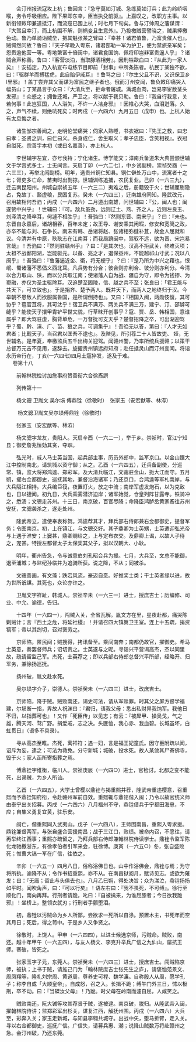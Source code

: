 <!-- { "loadSidebar": true } -->
　　会汀州报流寇攻上杭；鲁因言：『急守莫如汀城、急练莫如汀兵；此为岭峤咽喉，务令呼吸相应。陛下果即东幸，臣当执殳前驱』。上嘉叹之，改职方主事。以新衔领敕印兼道抵汀，而流寇已围上杭；时七月下旬矣。鲁与汀帅周之藩谋谓：『大驾且幸汀，而上杭围不解，则祸变且生意外』。乃投檄贼营譬晓之，贼果捧檄色动。鲁乃单骑诣贼垒，把其魁张某之臂曰：『幸甚！诸君值鲁，乃富贵催人也』。贼愕然问故？鲁曰：『天子早晚入粤东，诸君部勒一军为护卫，便为禁旅亲军矣；恩赉逾他营一等。粤地繁富十倍闽中，诸君食国饷、佩将印岂非富贵逼人乎』？诸贼合声称善。鲁曰：『客营淡泊，当取豚酒相劳』。因刑牲歃血曰：『从此为一家人矣』！安插定，乃入杭宣布屯练节目即前「封事」中所条陈者。杭民丁某独不欲，曰：『驱群羊而搏猛虎，此自贻伊戚耳』！鲁骂之曰：『尔生父且不识，又识保卫乡l里邪』！盖丁尝弃其父而谋为富民之继子者也。俄而汀州变闻，鲁负敕印痛哭入幅员山；丁某昌言于众曰：『大清兵至，拒命者屠城。满城血肉，岂易李宦数茎头发邪』！众惑之；拥鲁还城，严卫之，将以献于我贝勒。鲁曰：『我自行我意，关若何事！此岂狂国，人人浴矢，不许一人洁身邪』！因椎心大哭，血泪迸落。久之，声气不续，则绝吭死矣；时丙戌（一六四六）九月五日（戊申）也。上杭人始有太息悔之者。

　　诸生邹宗善闻之，走明伦堂痛哭；伺家人熟睡，书衣裾曰：『先王之教，曰忠曰孝；圣贤之训，曰仁曰义。杀身成仁，舍生取义；孝子忠臣，含笑相视』。衣冠自缢死。宗善字本初（或曰名嘉善），亦上杭人。

　　李世辅字左宜，亦号我持；宁化诸生。博学能文；漳南兵备道朱大典尝颁世辅文于学宫式多士，士无间言。天启丁卯（一六二七），中乡试副榜。崇祯癸酉（一六三三），再举北闱副榜。明年，选贵州铜仁知县。铜仁僻处万山中，流寓者十之七；胥吏多亡命，苗夷时出剽掠。世辅训练追捕，农民复业。己卯（一六三九），迁云南昆阳州。州城自崇祯五年（一六三二）夷难之后，册籍毁于火；世辅厘剔隐占，免故丁、豁虚粮，民困复苏。癸未（一六四三），迁南雄府同知。隆武改元，召用故相何吾驺；丙戌（一六四六）二月道出南雄，问世辅曰：『公，闽人也；闽遂赞中兴乎』！世辅曰：『可。敌兵虽劲，远则辽土、燕、齐之人，近则左良玉、刘泽清之降卒耳，何遽不相胜乎』！吾驺曰：『然则东晋、南宋乎』？曰：『未也。东晋自永嘉后，诸胡相吞，百年未定；故王导、谢安乘其闲暇，修安和宽简之政，亦卒不能与刘、石争长。南宋有韩、岳诸将赵、张诸相弥缝补苴，故金人屈就和议。今清并有中原，耿耿志在江南耳；而我局蹐闽中，驾驭不远，欲为晋、宋岂易言哉』！吾驺曰：『然则驻赣州乎』？曰：『是其次也。汉高不拒武关，终难灭项；太祖不战鄱阳湖，岂能驱元。以备、亮之才，退保益州，不能越祁山寸武；况以八闽乎』！吾驺曰：『鲁藩逼近金、衢，将无梗乎』？曰：『是乃所为中兴之藉也，恨岷、蜀诸藩不悉倡义西北耳。凡兵势有分合；彼合则亦利合、彼分则亦利分。今清以合力取山、陕，而以分兵取江南；使诸藩人自为战、疆自为守，即令为钱镠、为窦融，亦仅为圣主驱除耳。汉追楚至固陵，信、越之兵不至；张良曰：「君王能与共天下，可立致也」。于是捐齐、楚予两人。既并天下，而两人之地终归于汉。今举朝不患敌人而欲服属鲁国，是所谓倒持也』。又曰：『相国入闽，两勋忮愎，其可协乎？苞官苴将，其可汰乎！宿卫兵不满万、两关兵不满三万，建宁、汀、邵罅可缝乎？能使天子擐甲胄铲平世文貌，行草昧开创事乎？寇、贾、岳、韩相国，意谁属乎？即大驾驻虔，胸背单危，一万督抚可支天乎？楚督招降之卒，可出湖迎驾乎？蜀、黔、滇、广、苗、狼之兵，可调集乎』！吾驺无以答，第曰：『人才无如君者；比觐天子，当召君以匡吾不逮也』。及陛见，所引荐二十人皆故吏、  娅，无世辅名。是年夏，奉檄监兵五千出梅关迎驾。闻赣州警，乃率所统兵援赣；以策干总督万元吉不见用，遂辞去。旋擢贵州镇远府知府；赴任抵灵山而汀州变闻。将诣永历帝行在，丁亥(一六四七)四月土寇猝发，遂及于难。  
　 
卷第十八

　　前翰林院检讨加詹事府赞善衔六合徐鼒譔

　　列传第十一

　　杨文骢 卫胤文 吴尔埙 傅鼎铨（徐敬时）　张家玉（安宏猷等、林洊）

　　 杨文骢卫胤文吴尔埙傅鼎铨（徐敬时）

　　张家玉（安宏猷等、林洊）

　　杨文骢字龙友，贵阳人。天启辛酉（一六二一），举于乡。崇祯时，官江宁知县；御史詹兆恒劾其贪，夺职。

　　弘光时，戚人马士英当国，起兵部主事，历员外郎中，监军京口。以金山踞大江中控制南北，请筑城以资守御；从之。乙酉（一六四五），迁兵备副使，分巡常、镇，监大将郑鸿逵、郑彩军。及大清兵临江，文骢驻金山，扼大江而守。五月朔，擢右佥都御史，巡抚其地，兼督沿海诸军；乃还京口，合鸿逵等军札南岸，与大兵隔江相持。大兵编巨筏，夜置灯火，放之中流；南岸军虚发炮石，以为克敌也，日以捷闻。初九日，大兵乘雾潜济迫岸；诸军始觉，仓皇列阵甘露寺。铁骑冲之，悉溃；文骢走苏州。十三日，南京破，百官尽降；命降臣鸿胪丞黄家鼒往苏州安抚，文骢袭杀之，遂走处州。

　　隆武帝立，遣使奉表称贺。鸿逵荐其才，拜兵部右侍郎兼右佥都御史，提督军务；令图南京。初，上在镇江，与文骢交好。其子鼎卿为士英甥，士英遣迎弘光帝与上遇于淮安；上窭甚，鼎卿赒给之，上与定布衣交。及鼎卿上谒，以故人子待之，宠甚。特授左都督太子太保奖其父子，拟以汉朝大、小耿。

　　明年，衢州告急，令与诚意伯刘孔昭合兵为援。七月，大兵至，文总不能御，退至浦城；与监纪孙临并为追骑所获。说之降，不从；同被杀。

　　文骢善画，有文藻；跌宕风流，豪迈自憙。好推奖士类；干士英者缘以进，故为世所诋諆。其死也，众论亦许之。

　　卫胤文字祥趾，韩城人。崇祯辛未（一六三一）进士，授庶吉士；历编修、司业、中允、谕德，告归。

　　十四年（一六四一），闯贼入关，全省瓦解。胤文方在里，星夜赴都，痛哭陈剿贼计；言『西土之危，将延社稷』！并请召四大镇翼卫王室。连上十五疏，捐资犒军；帝以其剀切，召对褒劳之。

　　京师陷，匿民间；贼搜得，拷讯备至。乘间南奔；南都仍故官，擢御史。希马士英意，奏罢督师兵；诏切责之。士英遂与之昵。寻诣兴平营谒高杰，杰以同里故，疏请留监己军。杰死，士英荐之；即以兵部右侍郎总督兴平所部，经略开、归军务，兼徐扬巡抚。

　　扬州破，胤文赴水死。

　　吴尔埙字介子，崇德人。崇祯癸未（一六四三）进士，改庶吉士。

　　京师陷，降于贼。贼败南还，谒史可法，请从军赎罪。时其父之屏方督学福建，尔埙断一指，畀故人祝渊曰：『君归，语我父母：悉出私财畀我饷军。我他日不归，以指葬可也』！又作「死臣传」以见志；有云：『被犀甲、操吴戈，气之雄，腾天河、骛广野。捐爱戚，志之决。头匪恤，我心赤、我血碧。长城虽坏，白虹贯日』（语多不具录）。

　　寻从高杰至睢。杰死，寓祥符；遇一妇，言是福王妃童氏。因守臣附疏以闻，诏斥为妄，逮之；可法为救免。分守新城；城破，投水死。故人某敛其尸寄佛寺，毁于火；家人函所寄指葬之焉。

　　傅鼎铨字维衡，临川人。崇祯庚辰（一六四○）进士，官检讨。北都之变不能死，出谒贼，为乡人所讪。

　　乙酉（一六四五），大学士曾樱以鼎铨与揭重熙并荐，隆武帝重违樱意，召重熙而予鼎铨知府衔，令赴赣州军前自效。重熙辄与鼎铭偕入闽；乃令以故官统义师由泰宁出关招募。丙戌（一六四六）八月福州不守，鼎铨借兵于宁都田海忠，不应；自集义勇复宜黄，驻乐安。

　　闽亡，偕重熙同入武夷山。戊子（一六四八），王师围南昌，重熙入粤求援。鼎铨兼督两军，与张自盛合营援南昌；战于三江口，败绩。被命内召，不愿往，请再举终江西事；重熙亦疏留之，乃拜兵部右侍郎兼翰林院侍读学士。鼎铨令监军陈化龙驰檄浙东，有徐孝伯者引军来会，驻徐博。庚寅（一六五○）冬，张自盛败死；惟曹大镐一军在广信，往依之。

　　辛卯（一六五一）四月八日，俗称浴佛日也。山中作浴佛会，鼎铨与焉；为守将所执。谕降不从；令作书招重熙，亦不从。在南昌狱阅月，赋诗见志。或欲为薙发；曰：『无庸；留此与头俱去也』。八月乙巳朔，得处决旨；众为涕泣，鼎铨扬扬如平时。闻吹角声，曰：『可以行矣』！语左右曰：『我不畏死，不可缚』。徐行至顺化门，南向再拜。行刑者请跪，叱曰：『自被擒来，为谁屈膝者；今日欲我跪邪』！坐桥上，整领衣就刃；行刑者手颤堕泪。

　　初，鼎铨以污贼命为乡人所鄙，尝欲求一死所以自涤。预置木主，书死年而空其月日；死后，得之笥中。于是乡人又争贤之。

　　徐敬时，上饶人。甲申（一六四四），以进士候选京师，污贼命。贼败，南还。越十年甲午（一六五四），与友人杨文、李克升举兵广信之九仙山，屡抗王师。寨破，皆死之。

　　张家玉字子元，东莞人。崇祯癸未（一六四三）进士，授庶吉士。闯贼陷京师，被执；上书于贼，请旌己门为「翰林院庶吉士张先生之庐」，请褒恤范景文、周凤翔等，隆礼刘宗周、黄道周，尊养史可程、魏学濂。自称殷人从周，愿学孔子；称李自成「大顺皇帝」。自成怒，召之入。长揖不跪；缚午门外三日，怵以极刑，卒不动。曰：『当磔汝父母』！乃跪。时父母在岭南而遽自屈，人咸笑之。

　　贼败南还，阮大铖等攻其荐贤于贼，遂被逮。南京破，脱归。从隆武帝入闽，擢翰林院侍讲；监郑彩军出杉关，谋复江西，解抚州围。丙戌（一六四六）大兵至，彩奔入关；家玉走新城，与知县李翱共城守。出战中矢，堕马折臂，走入关。寻以右佥都御史，巡抚广信。广信失，请募兵惠、潮；说降山贼数万将赴赣州之急。会汀州破，乃还东莞。

